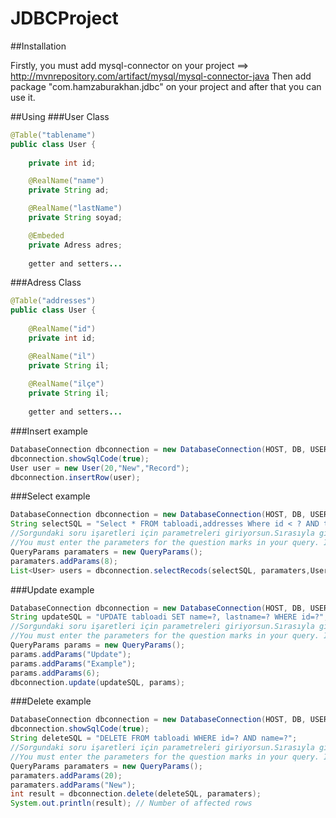 # JDBCProject

##Installation

Firstly, you must add mysql-connector on your project ==> http://mvnrepository.com/artifact/mysql/mysql-connector-java
Then add package "com.hamzaburakhan.jdbc" on your project and after that you can use it.

##Using
###User Class

```Java
@Table("tablename")
public class User {
	
	private int id;

	@RealName("name")
	private String ad;

	@RealName("lastName")
	private String soyad;

	@Embeded
	private Adress adres;
	
	getter and setters...

```
###Adress Class

```Java
@Table("addresses")
public class User {
	
	@RealName("id")
	private int id;

	@RealName("il")
	private String il;
	
	@RealName("ilçe")
	private String il;
	
	getter and setters...

```
###Insert example
```Java
DatabaseConnection dbconnection = new DatabaseConnection(HOST, DB, USERNAME, PASSWORD, true); // true is encode_utf8
dbconnection.showSqlCode(true);	
User user = new User(20,"New","Record");
dbconnection.insertRow(user);
```

###Select example
```Java
DatabaseConnection dbconnection = new DatabaseConnection(HOST, DB, USERNAME, PASSWORD, true);
String selectSQL = "Select * FROM tabloadi,addresses Where id < ? AND tabloadi.adres_id=addresses.id ";
//Sorgundaki soru işaretleri için parametreleri giriyorsun.Sırasıyla girmen önemli.
//You must enter the parameters for the question marks in your query. It is important to be sequential.
QueryParams paramaters = new QueryParams();
paramaters.addParams(8);
List<User> users = dbconnection.selectRecods(selectSQL, paramaters,User.class);

```
###Update example
```Java
DatabaseConnection dbconnection = new DatabaseConnection(HOST, DB, USERNAME, PASSWORD, true);
String updateSQL = "UPDATE tabloadi SET name=?, lastname=? WHERE id=?";
//Sorgundaki soru işaretleri için parametreleri giriyorsun.Sırasıyla girmen önemli.
//You must enter the parameters for the question marks in your query. It is important to be sequential.
QueryParams params = new QueryParams();
params.addParams("Update");
params.addParams("Example");
params.addParams(6);
dbconnection.update(updateSQL, params);
```

###Delete example
```Java
DatabaseConnection dbconnection = new DatabaseConnection(HOST, DB, USERNAME, PASSWORD, true);
dbconnection.showSqlCode(true);
String deleteSQL = "DELETE FROM tabloadi WHERE id=? AND name=?";
//Sorgundaki soru işaretleri için parametreleri giriyorsun.Sırasıyla girmen önemli.
//You must enter the parameters for the question marks in your query. It is important to be sequential.
QueryParams paramaters = new QueryParams();
paramaters.addParams(20);
paramaters.addParams("New");
int result = dbconnection.delete(deleteSQL, paramaters);
System.out.println(result); // Number of affected rows
```





